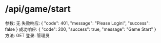 # /api/game/start

参数: 无
失败响应: {
"code": 401,
"message": "Please Login!",
"success": false
}
成功响应: {
"code": 200,
"success": true,
"message": "Game Start"
}
方法: GET
登录: 管理员